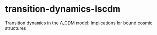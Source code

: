 # transition-dynamics-lscdm
Transition dynamics in the ΛₛCDM model: Implications for bound cosmic structures
